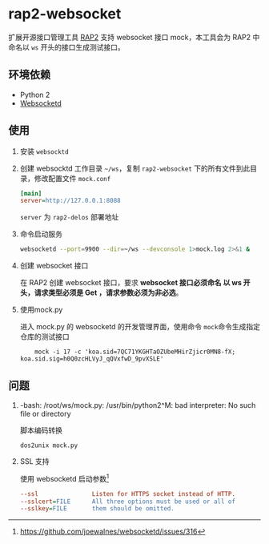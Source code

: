 # rap2-websocket

扩展开源接口管理工具 [RAP2](https://github.com/thx/rap2-delos) 支持 websocket 接口 mock，本工具会为 RAP2 中命名以 `ws` 开头的接口生成测试接口。

## 环境依赖

- Python 2
- [Websocketd](http://websocketd.com/)

## 使用

1. 安装 `websocktd`

2. 创建 websocktd 工作目录 `~/ws`，复制 `rap2-websocket` 下的所有文件到此目录，修改配置文件 `mock.conf`

    ```ini
    [main]
    server=http://127.0.0.1:8088
    ```

    `server` 为 `rap2-delos` 部署地址

3. 命令启动服务

    ```bash
    websocketd --port=9900 --dir=~/ws --devconsole 1>mock.log 2>&1 &
    ```

4. 创建 websocket 接口

    在 RAP2 创建 websocket 接口，要求 **websocket 接口必须命名 以 ws 开头，请求类型必须是 Get ，请求参数必须为非必选**。


5. 使用mock.py

    进入 mock.py 的 websocketd 的开发管理界面，使用命令 `mock`命令生成指定仓库的测试接口

    ```shell
        mock -i 17 -c 'koa.sid=7QC71YKGHTaOZUbeMHirZjicr0MN8-fX; koa.sid.sig=h0Q0zcHLVyJ_qQVxfwD_9pvXSLE'
    ```

## 问题

1. -bash: /root/ws/mock.py: /usr/bin/python2^M: bad interpreter: No such file or directory

    脚本编码转换

    ```shell
    dos2unix mock.py
    ```

2. SSL 支持

    使用 websocketd 启动参数[^1]
    ```ini
    --ssl               Listen for HTTPS socket instead of HTTP.
    --sslcert=FILE      All three options must be used or all of
    --sslkey=FILE       them should be omitted.
    ```

[^1]: https://github.com/joewalnes/websocketd/issues/316
